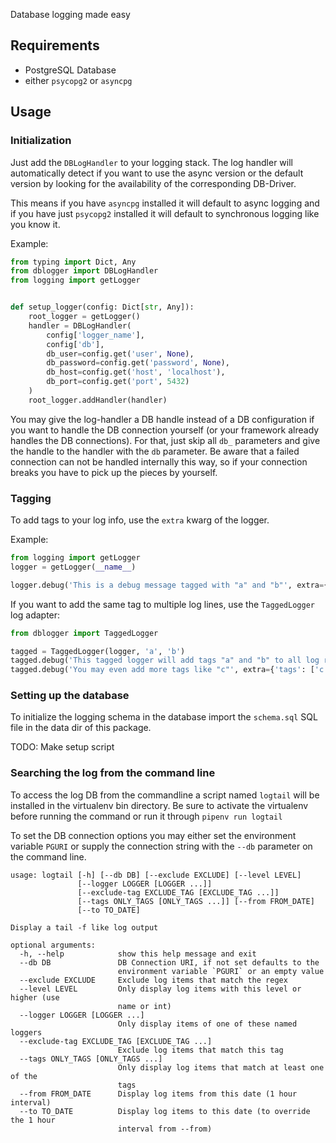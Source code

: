 Database logging made easy

## Requirements

- PostgreSQL Database
- either `psycopg2` or `asyncpg`

## Usage

### Initialization

Just add the `DBLogHandler` to your logging stack.
The log handler will automatically detect if you want to use the async version or
the default version by looking for the availability of the corresponding DB-Driver.

This means if you have `asyncpg` installed it will default to async logging and
if you have just `psycopg2` installed it will default to synchronous logging like
you know it.

Example:

```python
from typing import Dict, Any
from dblogger import DBLogHandler
from logging import getLogger


def setup_logger(config: Dict[str, Any]):
    root_logger = getLogger()
    handler = DBLogHandler(
        config['logger_name'],
        config['db'],
        db_user=config.get('user', None),
        db_password=config.get('password', None),
        db_host=config.get('host', 'localhost'),
        db_port=config.get('port', 5432)
    )
    root_logger.addHandler(handler)
```

You may give the log-handler a DB handle instead of a DB configuration if you want to
handle the DB connection yourself (or your framework already handles the DB connections).
For that, just skip all ``db_`` parameters and give the handle to the handler with the
``db`` parameter. Be aware that a failed connection can not be handled internally this
way, so if your connection breaks you have to pick up the pieces by yourself.

### Tagging

To add tags to your log info, use the `extra` kwarg of the logger.

Example:

```python
from logging import getLogger
logger = getLogger(__name__)

logger.debug('This is a debug message tagged with "a" and "b"', extra={'tags': ['a', 'b']})
```

If you want to add the same tag to multiple log lines, use the `TaggedLogger` log adapter:

```python
from dblogger import TaggedLogger

tagged = TaggedLogger(logger, 'a', 'b')
tagged.debug('This tagged logger will add tags "a" and "b" to all log records')
tagged.debug('You may even add more tags like "c"', extra={'tags': ['c']})
```

### Setting up the database

To initialize the logging schema in the database import the `schema.sql` SQL file in the
data dir of this package.

TODO: Make setup script


### Searching the log from the command line

To access the log DB from the commandline a script named `logtail` will be installed in the
virtualenv bin directory. Be sure to activate the virtualenv before running the command or run
it through `pipenv run logtail`

To set the DB connection options you may either set the environment variable `PGURI` or supply
the connection string with the `--db` parameter on the command line.

```
usage: logtail [-h] [--db DB] [--exclude EXCLUDE] [--level LEVEL]
               [--logger LOGGER [LOGGER ...]]
               [--exclude-tag EXCLUDE_TAG [EXCLUDE_TAG ...]]
               [--tags ONLY_TAGS [ONLY_TAGS ...]] [--from FROM_DATE]
               [--to TO_DATE]

Display a tail -f like log output

optional arguments:
  -h, --help            show this help message and exit
  --db DB               DB Connection URI, if not set defaults to the
                        environment variable `PGURI` or an empty value
  --exclude EXCLUDE     Exclude log items that match the regex
  --level LEVEL         Only display log items with this level or higher (use
                        name or int)
  --logger LOGGER [LOGGER ...]
                        Only display items of one of these named loggers
  --exclude-tag EXCLUDE_TAG [EXCLUDE_TAG ...]
                        Exclude log items that match this tag
  --tags ONLY_TAGS [ONLY_TAGS ...]
                        Only display log items that match at least one of the
                        tags
  --from FROM_DATE      Display log items from this date (1 hour interval)
  --to TO_DATE          Display log items to this date (to override the 1 hour
                        interval from --from)
```
